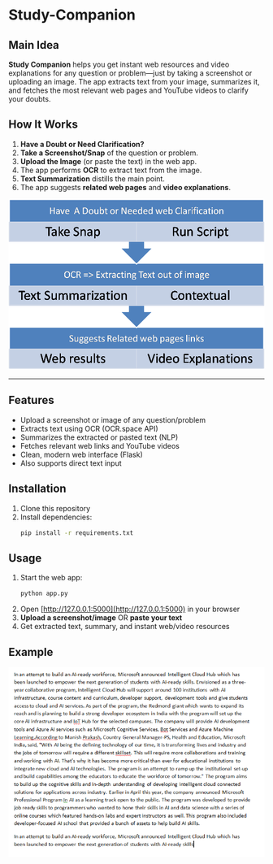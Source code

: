 # Study-Companion

## Main Idea

**Study Companion** helps you get instant web resources and video explanations for any question or problem—just by taking a screenshot or uploading an image. The app extracts text from your image, summarizes it, and fetches the most relevant web pages and YouTube videos to clarify your doubts.

## How It Works

1. **Have a Doubt or Need Clarification?**
2. **Take a Screenshot/Snap** of the question or problem.
3. **Upload the Image** (or paste the text) in the web app.
4. The app performs **OCR** to extract text from the image.
5. **Text Summarization** distills the main point.
6. The app suggests **related web pages** and **video explanations**.

<img src="flowchart.png" alt="Workflow Diagram" width="600"/>

---

## Features

- Upload a screenshot or image of any question/problem
- Extracts text using OCR (OCR.space API)
- Summarizes the extracted or pasted text (NLP)
- Fetches relevant web links and YouTube videos
- Clean, modern web interface (Flask)
- Also supports direct text input

## Installation

1. Clone this repository
2. Install dependencies:
   ```bash
   pip install -r requirements.txt
   ```

## Usage

1. Start the web app:
   ```bash
   python app.py
   ```
2. Open [http://127.0.0.1:5000](http://127.0.0.1:5000) in your browser
3. **Upload a screenshot/image** OR **paste your text**
4. Get extracted text, summary, and instant web/video resources

## Example

![screenshot](screenshot.png)
